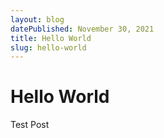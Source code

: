 ```yaml
---
layout: blog
datePublished: November 30, 2021
title: Hello World
slug: hello-world
---
```


# Hello World

Test Post
